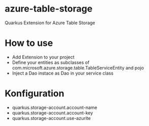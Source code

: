 # azure-table-storage
Quarkus Extension for Azure Table Storage

# How to use

* Add Extension to your project
* Define your entities as subclasses of com.microsoft.azure.storage.table.TableServiceEntity and pojo
* Inject a Dao instace as Dao<Entity> in your service class
  
# Konfiguration
  
* quarkus.storage-account.account-name 
* quarkus.storage-account.account-key 
* quarkus.storage-account.use-azurite 
  
  
